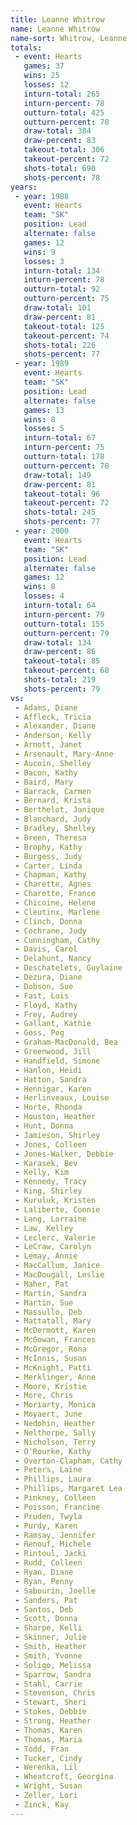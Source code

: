 ```yaml
---
title: Leanne Whitrow
name: Leanne Whitrow
name-sort: Whitrow, Leanne
totals:
 - event: Hearts
   games: 37
   wins: 25
   losses: 12
   inturn-total: 265
   inturn-percent: 78
   outturn-total: 425
   outturn-percent: 78
   draw-total: 384
   draw-percent: 83
   takeout-total: 306
   takeout-percent: 72
   shots-total: 690
   shots-percent: 78
years:
 - year: 1988
   event: Hearts
   team: "SK"
   position: Lead
   alternate: false
   games: 12
   wins: 9
   losses: 3
   inturn-total: 134
   inturn-percent: 78
   outturn-total: 92
   outturn-percent: 75
   draw-total: 101
   draw-percent: 81
   takeout-total: 125
   takeout-percent: 74
   shots-total: 226
   shots-percent: 77
 - year: 1989
   event: Hearts
   team: "SK"
   position: Lead
   alternate: false
   games: 13
   wins: 8
   losses: 5
   inturn-total: 67
   inturn-percent: 75
   outturn-total: 178
   outturn-percent: 78
   draw-total: 149
   draw-percent: 81
   takeout-total: 96
   takeout-percent: 72
   shots-total: 245
   shots-percent: 77
 - year: 2000
   event: Hearts
   team: "SK"
   position: Lead
   alternate: false
   games: 12
   wins: 8
   losses: 4
   inturn-total: 64
   inturn-percent: 79
   outturn-total: 155
   outturn-percent: 79
   draw-total: 134
   draw-percent: 86
   takeout-total: 85
   takeout-percent: 68
   shots-total: 219
   shots-percent: 79
vs:
 - Adams, Diane
 - Affleck, Tricia
 - Alexander, Diane
 - Anderson, Kelly
 - Arnott, Janet
 - Arsenault, Mary-Anne
 - Aucoin, Shelley
 - Bacon, Kathy
 - Baird, Mary
 - Barrack, Carmen
 - Bernard, Krista
 - Berthelot, Janique
 - Blanchard, Judy
 - Bradley, Shelley
 - Breen, Theresa
 - Brophy, Kathy
 - Burgess, Judy
 - Carter, Linda
 - Chapman, Kathy
 - Charette, Agnes
 - Charette, France
 - Chicoine, Helene
 - Cleutinx, Marlene
 - Clinch, Donna
 - Cochrane, Judy
 - Cunningham, Cathy
 - Davis, Carol
 - Delahunt, Nancy
 - Deschatelets, Guylaine
 - Dezura, Diane
 - Dobson, Sue
 - Fast, Lois
 - Floyd, Kathy
 - Frey, Audrey
 - Gallant, Kathie
 - Goss, Peg
 - Graham-MacDonald, Bea
 - Greenwood, Jill
 - Handfield, Simone
 - Hanlon, Heidi
 - Hatton, Sandra
 - Hennigar, Karen
 - Herlinveaux, Louise
 - Horte, Rhonda
 - Houston, Heather
 - Hunt, Donna
 - Jamieson, Shirley
 - Jones, Colleen
 - Jones-Walker, Debbie
 - Karasek, Bev
 - Kelly, Kim
 - Kennedy, Tracy
 - King, Shirley
 - Kuruluk, Kristen
 - Laliberte, Connie
 - Lang, Lorraine
 - Law, Kelley
 - Leclerc, Valerie
 - LeCraw, Carolyn
 - Lemay, Annie
 - MacCallum, Janice
 - MacDougall, Leslie
 - Maher, Pat
 - Martin, Sandra
 - Martin, Sue
 - Massullo, Deb
 - Mattatall, Mary
 - McDermott, Karen
 - McGowan, Frances
 - McGregor, Rona
 - McInnis, Susan
 - McKnight, Patti
 - Merklinger, Anne
 - Moore, Kristie
 - More, Chris
 - Moriarty, Monica
 - Moyaert, June
 - Nedohin, Heather
 - Nelthorpe, Sally
 - Nicholson, Terry
 - O'Rourke, Kathy
 - Overton-Clapham, Cathy
 - Peters, Laine
 - Phillips, Laura
 - Phillips, Margaret Lea
 - Pinkney, Colleen
 - Poisson, Francine
 - Pruden, Twyla
 - Purdy, Karen
 - Ramsay, Jennifer
 - Renouf, Michele
 - Rintoul, Jacki
 - Rudd, Colleen
 - Ryan, Diane
 - Ryan, Penny
 - Sabourin, Joelle
 - Sanders, Pat
 - Santos, Deb
 - Scott, Donna
 - Sharpe, Kelli
 - Skinner, Julie
 - Smith, Heather
 - Smith, Yvonne
 - Soligo, Melissa
 - Sparrow, Sandra
 - Stahl, Carrie
 - Stevenson, Chris
 - Stewart, Sheri
 - Stokes, Debbie
 - Strong, Heather
 - Thomas, Karen
 - Thomas, Maria
 - Todd, Fran
 - Tucker, Cindy
 - Werenka, Lil
 - Wheatcroft, Georgina
 - Wright, Susan
 - Zeller, Lori
 - Zinck, Kay
---
```

